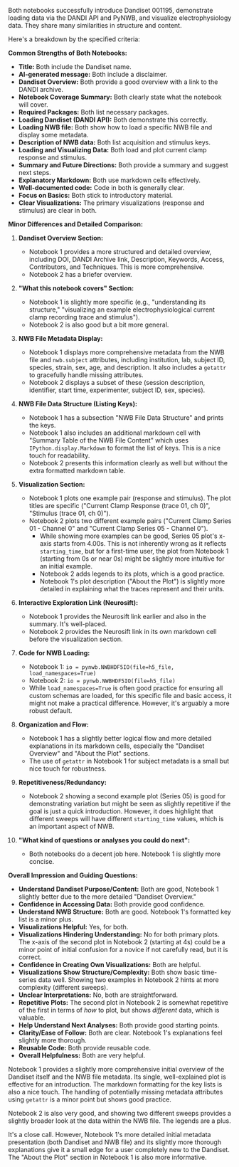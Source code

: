 Both notebooks successfully introduce Dandiset 001195, demonstrate loading data via the DANDI API and PyNWB, and visualize electrophysiology data. They share many similarities in structure and content.

Here's a breakdown by the specified criteria:

**Common Strengths of Both Notebooks:**
*   **Title:** Both include the Dandiset name.
*   **AI-generated message:** Both include a disclaimer.
*   **Dandiset Overview:** Both provide a good overview with a link to the DANDI archive.
*   **Notebook Coverage Summary:** Both clearly state what the notebook will cover.
*   **Required Packages:** Both list necessary packages.
*   **Loading Dandiset (DANDI API):** Both demonstrate this correctly.
*   **Loading NWB file:** Both show how to load a specific NWB file and display some metadata.
*   **Description of NWB data:** Both list acquisition and stimulus keys.
*   **Loading and Visualizing Data:** Both load and plot current clamp response and stimulus.
*   **Summary and Future Directions:** Both provide a summary and suggest next steps.
*   **Explanatory Markdown:** Both use markdown cells effectively.
*   **Well-documented code:** Code in both is generally clear.
*   **Focus on Basics:** Both stick to introductory material.
*   **Clear Visualizations:** The primary visualizations (response and stimulus) are clear in both.

**Minor Differences and Detailed Comparison:**

1.  **Dandiset Overview Section:**
    *   Notebook 1 provides a more structured and detailed overview, including DOI, DANDI Archive link, Description, Keywords, Access, Contributors, and Techniques. This is more comprehensive.
    *   Notebook 2 has a briefer overview.

2.  **"What this notebook covers" Section:**
    *   Notebook 1 is slightly more specific (e.g., "understanding its structure," "visualizing an example electrophysiological current clamp recording trace and stimulus").
    *   Notebook 2 is also good but a bit more general.

3.  **NWB File Metadata Display:**
    *   Notebook 1 displays more comprehensive metadata from the NWB file and `nwb.subject` attributes, including institution, lab, subject ID, species, strain, sex, age, and description. It also includes a `getattr` to gracefully handle missing attributes.
    *   Notebook 2 displays a subset of these (session description, identifier, start time, experimenter, subject ID, sex, species).

4.  **NWB File Data Structure (Listing Keys):**
    *   Notebook 1 has a subsection "NWB File Data Structure" and prints the keys.
    *   Notebook 1 also includes an additional markdown cell with "Summary Table of the NWB File Content" which uses `IPython.display.Markdown` to format the list of keys. This is a nice touch for readability.
    *   Notebook 2 presents this information clearly as well but without the extra formatted markdown table.

5.  **Visualization Section:**
    *   Notebook 1 plots one example pair (response and stimulus). The plot titles are specific ("Current Clamp Response (trace 01, ch 0)", "Stimulus (trace 01, ch 0)").
    *   Notebook 2 plots two different example pairs ("Current Clamp Series 01 - Channel 0" and "Current Clamp Series 05 - Channel 0").
        *   While showing more examples can be good, Series 05 plot's x-axis starts from 4.00s. This is not inherently wrong as it reflects `starting_time`, but for a first-time user, the plot from Notebook 1 (starting from 0s or near 0s) might be slightly more intuitive for an initial example.
        *   Notebook 2 adds legends to its plots, which is a good practice.
        *   Notebook 1's plot description ("About the Plot") is slightly more detailed in explaining what the traces represent and their units.

6.  **Interactive Exploration Link (Neurosift):**
    *   Notebook 1 provides the Neurosift link earlier and also in the summary. It's well-placed.
    *   Notebook 2 provides the Neurosift link in its own markdown cell before the visualization section.

7.  **Code for NWB Loading:**
    *   Notebook 1: `io = pynwb.NWBHDF5IO(file=h5_file, load_namespaces=True)`
    *   Notebook 2: `io = pynwb.NWBHDF5IO(file=h5_file)`
    *   While `load_namespaces=True` is often good practice for ensuring all custom schemas are loaded, for this specific file and basic access, it might not make a practical difference. However, it's arguably a more robust default.

8.  **Organization and Flow:**
    *   Notebook 1 has a slightly better logical flow and more detailed explanations in its markdown cells, especially the "Dandiset Overview" and "About the Plot" sections.
    *   The use of `getattr` in Notebook 1 for subject metadata is a small but nice touch for robustness.

9.  **Repetitiveness/Redundancy:**
    *   Notebook 2 showing a second example plot (Series 05) is good for demonstrating variation but might be seen as slightly repetitive if the goal is just a quick introduction. However, it does highlight that different sweeps will have different `starting_time` values, which is an important aspect of NWB.

10. **"What kind of questions or analyses you could do next":**
    *   Both notebooks do a decent job here. Notebook 1 is slightly more concise.

**Overall Impression and Guiding Questions:**

*   **Understand Dandiset Purpose/Content:** Both are good, Notebook 1 slightly better due to the more detailed "Dandiset Overview."
*   **Confidence in Accessing Data:** Both provide good confidence.
*   **Understand NWB Structure:** Both are good. Notebook 1's formatted key list is a minor plus.
*   **Visualizations Helpful:** Yes, for both.
*   **Visualizations Hindering Understanding:** No for both primary plots. The x-axis of the second plot in Notebook 2 (starting at 4s) could be a minor point of initial confusion for a novice if not carefully read, but it is correct.
*   **Confidence in Creating Own Visualizations:** Both are helpful.
*   **Visualizations Show Structure/Complexity:** Both show basic time-series data well. Showing two examples in Notebook 2 hints at more complexity (different sweeps).
*   **Unclear Interpretations:** No, both are straightforward.
*   **Repetitive Plots:** The second plot in Notebook 2 is somewhat repetitive of the first in terms of *how* to plot, but shows *different* data, which is valuable.
*   **Help Understand Next Analyses:** Both provide good starting points.
*   **Clarity/Ease of Follow:** Both are clear. Notebook 1's explanations feel slightly more thorough.
*   **Reusable Code:** Both provide reusable code.
*   **Overall Helpfulness:** Both are very helpful.

Notebook 1 provides a slightly more comprehensive initial overview of the Dandiset itself and the NWB file metadata. Its single, well-explained plot is effective for an introduction. The markdown formatting for the key lists is also a nice touch. The handling of potentially missing metadata attributes using `getattr` is a minor point but shows good practice.

Notebook 2 is also very good, and showing two different sweeps provides a slightly broader look at the data within the NWB file. The legends are a plus.

It's a close call. However, Notebook 1's more detailed initial metadata presentation (both Dandiset and NWB file) and its slightly more thorough explanations give it a small edge for a user completely new to the Dandiset. The "About the Plot" section in Notebook 1 is also more informative.